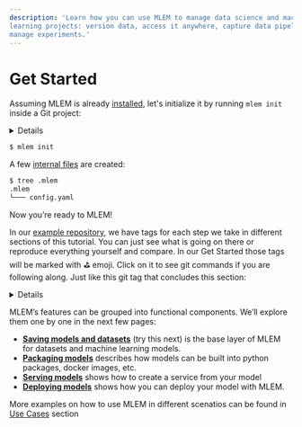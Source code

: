 ```yaml
---
description: 'Learn how you can use MLEM to manage data science and machine
learning projects: version data, access it anywhere, capture data pipelines, and
manage experiments.'
---
```


# Get Started

Assuming MLEM is already [installed](/doc/install), let's initialize it by
running `mlem init` inside a Git project:

<details>

### ⚙️ Click if you want to follow along

If you want to try MLEM first-hand along with this tutorial, you can fork our 
[example repo](https://github.com/iterative/example-mlem-get-started). 
It's `main` branch only contains the source code we'll be using, so you can run all the commands yourself. 
 
To prepare your project, install [github cli](https://cli.github.com/) and run 

```bash
$ gh repo fork https://github.com/iterative/example-mlem-get-started
$ cd example-mlem-get-started
```

We also recommend
you to create a virtual environment to be your playground for this Get Started and install all the requiremnets there:

```console
$ python3 -m venv .venv
$ source .venv/bin/activate
$ pip install -r requirements.txt
```

</details>

```bash
$ mlem init
```

A few [internal files](/doc/user-guide/project-structure) are created:


```bash
$ tree .mlem
.mlem
└─── config.yaml
```


Now you’re ready to MLEM!

In our
[example repository](https://github.com/iterative/example-mlem-get-started), we
have tags for each step we take in different sections of this tutorial. You can
just see what is going on there or reproduce everything yourself and compare. In
our Get Started those tags will be marked with ⛳ emoji. 
Click on it to see git commands if you are following along.
Just like this git tag that concludes this section:

<details>

# ⛳ [MLEM init](https://github.com/iterative/example-mlem-get-started/tree/1-mlem-init)

```bash
$ git add .mlem
$ git status
Changes to be committed:
        new file:   .mlem/config.yaml
        ...
$ git commit -m "Initialize MLEM"
```

To compare your results with the tag you can also run the following 
```bash
$ git diff 1-mlem-init
``` 

The output will be empty if you have the same files staged/commited

</details>

MLEM’s features can be grouped into functional components. We’ll explore them
one by one in the next few pages:

- **[Saving models and datasets](/doc/start/saving-loading)** (try this next) is
  the base layer of MLEM for datasets and machine learning models.
- **[Packaging models](/doc/start/packaging)** describes how models can be built
  into python packages, docker images, etc.
- **[Serving models](/doc/start/serving)** shows how to create a service from
  your model
- **[Deploying models](/doc/start/deploying)** shows how you can deploy your
  model with MLEM.

More examples on how to use MLEM in different scenatios can be found in [Use Cases](/doc/use-cases) section